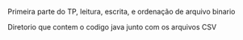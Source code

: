 Primeira parte do TP, leitura, escrita, e ordenação de arquivo binario

Diretorio que contem o codigo java junto com os arquivos CSV
